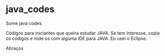 # java_codes
Some java codes

Códigos para iniciantes que queira estudar JAVA.
Se tem interesse, copie os códigos e rode os com alguma IDE para JAVA. Eu usei o Eclipse.

Abraços
